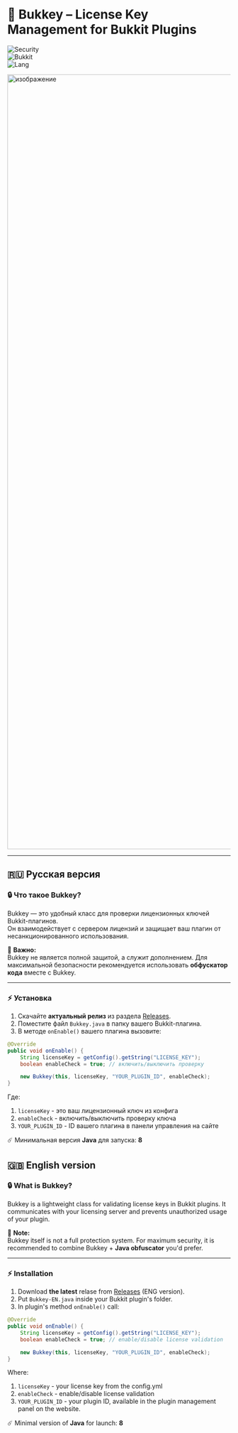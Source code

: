 # 📖 Bukkey – License Key Management for Bukkit Plugins  

![Security](https://img.shields.io/badge/Security-Licensing-blue)  
![Bukkit](https://img.shields.io/badge/API-Bukkit%201.16.5-green)  
![Lang](https://img.shields.io/badge/Languages-RU%20%7C%20EN-orange)  

<img width="2816" height="1744" alt="изображение" src="https://github.com/user-attachments/assets/cc182185-034b-435d-a59a-b7c36afdea54" />


---

## 🇷🇺 Русская версия

### 🔒 Что такое Bukkey?
Bukkey — это удобный класс для проверки лицензионных ключей Bukkit-плагинов.  
Он взаимодействует с сервером лицензий и защищает ваш плагин от несанкционированного использования.  

📌 **Важно:**  
Bukkey не является полной защитой, а служит дополнением. Для максимальной безопасности рекомендуется использовать **обфускатор кода** вместе с Bukkey.  

---

### ⚡ Установка
1. Скачайте **актуальный релиз** из раздела [Releases](../../releases).  
2. Поместите файл `Bukkey.java` в папку вашего Bukkit-плагина.  
3. В методе `onEnable()` вашего плагина вызовите:  

```java
@Override
public void onEnable() {
    String licenseKey = getConfig().getString("LICENSE_KEY"); 
    boolean enableCheck = true; // включить/выключить проверку

    new Bukkey(this, licenseKey, "YOUR_PLUGIN_ID", enableCheck);
}
```
Где:

1. ```licenseKey``` - это ваш лицензионный ключ из конфига
2. ```enableCheck``` - включить/выключить проверку ключа
3. ```YOUR_PLUGIN_ID``` - ID вашего плагина в панели управления на сайте

☄️ Минимальная версия **Java** для запуска: **8**

## 🇬🇧 English version

### 🔒 What is Bukkey?
Bukkey is a lightweight class for validating license keys in Bukkit plugins.
It communicates with your licensing server and prevents unauthorized usage of your plugin. 

📌 **Note:**  
Bukkey itself is not a full protection system. For maximum security, it is recommended to combine Bukkey + **Java obfuscator** you'd prefer.

---

### ⚡ Installation
1. Download **the latest** relase from [Releases](../../releases) (ENG version).  
2. Put `Bukkey-EN.java` inside your Bukkit plugin's folder.  
3. In plugin's method `onEnable()` call:  

```java
@Override
public void onEnable() {
    String licenseKey = getConfig().getString("LICENSE_KEY"); 
    boolean enableCheck = true; // enable/disable license validation

    new Bukkey(this, licenseKey, "YOUR_PLUGIN_ID", enableCheck);
}
```
Where:

1. ```licenseKey``` - your license key from the config.yml
2. ```enableCheck``` - enable/disable license validation
3. ```YOUR_PLUGIN_ID``` - your plugin ID, available in the plugin management panel on the website.

☄️ Minimal version of **Java** for launch: **8**
